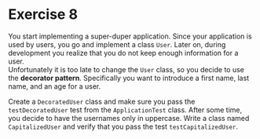 # Exercise 8

You start implementing a super-duper application. Since your application is used by users, you go and 
implement a class `User`. Later on, during development you realize that you do not keep enough information for a user.  
Unfortunately it is too late to change the `User` class, so you decide to use the **decorator pattern**.
Specifically you want to introduce a first name, last name, and an age for a user. 

Create a `DecoratedUser` class and make sure you pass the `testDecoratedUser` test from the `ApplicationTest` class.
After some time, you decide to have the usernames only in uppercase. Write a class named `CapitalizedUser` 
and verify that you pass the test `testCapitalizedUser`.
